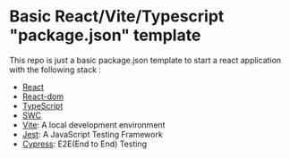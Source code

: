 # Basic React/Vite/Typescript "package.json" template

This repo is just a basic package.json template to start a react application with the following stack :

  - [React](https://react.dev/)
  - [React-dom](https://reactrouter.com/en/main)
  - [TypeScript](https://www.typescriptlang.org/)
  - [SWC](https://swc.rs/)
  - [Vite](https://vitejs.dev/): A local development environment 
  - [Jest](https://jestjs.io/): A JavaScript Testing Framework
  - [Cypress](https://www.cypress.io/): E2E(End to End) Testing

